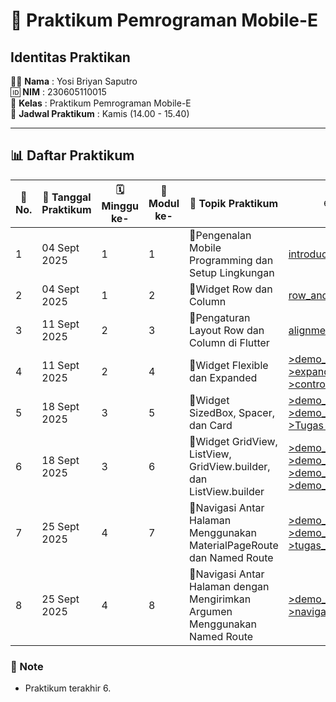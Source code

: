 # 📱 Praktikum Pemrograman Mobile-E  

## Identitas Praktikan  
🧑‍💻 **Nama** : Yosi Briyan Saputro  
🆔 **NIM** : 230605110015  
🏫 **Kelas** : Praktikum Pemrograman Mobile-E  
📅 **Jadwal Praktikum** : Kamis (14.00 - 15.40)  

---

## 📊 Daftar Praktikum  

| 🔢 No. | 📅 Tanggal Praktikum | 🗓️ Minggu ke- | 📘 Modul ke- | 🎯 Topik Praktikum | 🌐 Link GitHub   | 📑 Link Laporan   |
| ------ | ------------------- | ------------- | ------------ | ------------------ | --------------   | ---------------   |
| 1      | 04 Sept 2025        |   1           |   1          | 🚀Pengenalan Mobile Programming dan Setup Lingkungan | [introduction](https://github.com/YosiBriyanSaputro/PrakMobile_1_Pengenalan-Mobile-Programming-dan-Setup-Lingkungan)      | [Laporan_1](https://drive.google.com/file/d/1wvVJ9ShcTCiftRmaijc7SM-Ta2a9BtXo/view?usp=sharing)    |
| 2      | 04 Sept 2025        |   1           |   2          | 🚀Widget Row dan Column    | [row_and_column](https://github.com/YosiBriyanSaputro/PrakMobile_2_Widget-Row-dan-Column)      | [Laporan_2](https://drive.google.com/file/d/14W7_yonL5ia4OM4Nw84U5pXeuZEBEzX3/view?usp=sharing)    |
| 3      | 11 Sept 2025        |   2           |   3          | 🚀Pengaturan Layout Row dan Column di Flutter      | [alignment](https://github.com/YosiBriyanSaputro/PrakMobile_3_Pengaturan-Layout-Row-dan-Column-di-Flutter)      | [Laporan_3](https://drive.google.com/file/d/1MGPNaX3I6DdJW4KaIeJLuWqNIJIHsRUJ/view?usp=sharing)    |
| 4      | 11 Sept 2025        |   2           |  4           | 🚀Widget Flexible dan Expanded    | [>demo_flexible](https://github.com/YosiBriyanSaputro/PrakMobile_4-1_Widget-Flexible-dan-Expanded)   <br>  [>expanded](https://github.com/YosiBriyanSaputro/PrakMobile_4-2_Widget-Flexible-dan-Expanded)   <br> [>control_bar](https://github.com/YosiBriyanSaputro/PrakMobile_4-3_Widget-Flexible-dan-Expanded)  | [Laporan_4](https://drive.google.com/file/d/12VI_7SZV0qoFM9j4vpL6nnBxUf5DQgAB/view?usp=sharing)    |
| 5      | 18 Sept 2025        |   3           |  5           | 🚀Widget SizedBox, Spacer, dan Card    | [>demo_sizedbox](https://github.com/YosiBriyanSaputro/PrakMobile_5-1_Widget-SizedBox-Spacer-dan-Card.git)  <br>  [>demo_card](https://github.com/YosiBriyanSaputro/PrakMobile_5-2_Widget-SizedBox-Spacer-dan-Card.git)   <br>  [>Tugas Music](https://github.com/YosiBriyanSaputro/PrakMobile_5-3_Widget-SizedBox-Spacer-dan-Card_Music.git)   | [Laporan_5](https://drive.google.com/file/d/1TLM9ojC1YEQ_rO8ydvXlYrC8lMFhz9oO/view?usp=sharing)    |
| 6      | 18 Sept 2025        |   3           |  6           | 🚀Widget GridView, ListView, GridView.builder, dan ListView.builder    | [>demo_gridview](https://github.com/YosiBriyanSaputro/PrakMobile_6-1_Widget-GridView-ListView-GridView.builder-dan-ListView.builder.git)  <br>   [>demo_listview](https://github.com/YosiBriyanSaputro/PrakMobile_6-2_Widget-GridView-ListView-GridView.builder-dan-ListView.builder.git)  <br>   [>demo_gridview_builder](https://github.com/YosiBriyanSaputro/PrakMobile_6-3_Widget-GridView-ListView-GridView.builder-dan-ListView.builder.git) <br>   [>demo_listview_builder](https://github.com/YosiBriyanSaputro/PrakMobile_6-4_-Widget-GridView-ListView-GridView.builder-dan-ListView.builder_Tugas.git) | [Laporan_6](https://drive.google.com/file/d/1uJtWJ2TSOZa7c5zzfvafnIh428LCADb0/view?usp=sharing)   |
| 7      | 25 Sept 2025        |   4           |  7           | 🚀Navigasi Antar Halaman Menggunakan MaterialPageRoute dan Named Route    | [>demo_navigasi_pageroute](https://github.com/YosiBriyanSaputro/PrakMobile_3-1_Navigasi-Antar-Halaman-Menggunakan-MaterialPageRoute-dan-Named-Route.git)  <br>   [>demo_navigasi](https://github.com/YosiBriyanSaputro/PrakMobile_7-2_Navigasi-Antar-Halaman-Menggunakan-MaterialPageRoute-dan-Named-Route.git)  <br>   [>tugas_navigasi](https://github.com/YosiBriyanSaputro/PrakMobile_7-3_Tugas_Navigasi-Antar-Halaman-Menggunakan-MaterialPageRoute-dan-Named-Route.git)  | [Laporan_7](https://drive.google.com/file/d/16WC_eWVeWg20GCMSW1S4_zSFozjkUjlD/view?usp=sharing)   |
| 8      | 25 Sept 2025        |   4           |  8           | 🚀Navigasi Antar Halaman dengan Mengirimkan Argumen Menggunakan Named Route    | [>demo_navigasi_namedroute](https://github.com/YosiBriyanSaputro/PrakMobile_8-1_Navigasi-Antar-Halaman-dengan-Mengirimkan-Argumen-Menggunakan-Named-Route.git)  <br>   [>navigasi_argumen](https://github.com/YosiBriyanSaputro/PrakMobile_8-2_Navigasi-Antar-Halaman-dengan-Mengirimkan-Argumen-Menggunakan-Named-Route.git)  | [Laporan_8](https://drive.google.com/file/d/1x_Vy5kTam9uH1op3xPK9x7eRXSJqdlG6/view?usp=sharing)   |


### 📝 Note  
- Praktikum terakhir 6.  
